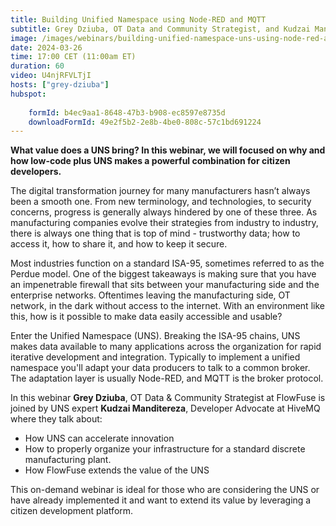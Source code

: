 ```yaml
---
title: Building Unified Namespace using Node-RED and MQTT
subtitle: Grey Dziuba, OT Data and Community Strategist, and Kudzai Manditereza, Developer Advocate at HiveMQ, discuss MQTT and Node-RED and how it pertains to the Unified Namespace, UNS.
image: /images/webinars/building-unified-namespace-uns-using-node-red-and-mqtt-webinar-2024-march.jpg
date: 2024-03-26
time: 17:00 CET (11:00am ET) 
duration: 60
video: U4njRFVLTjI
hosts: ["grey-dziuba"]
hubspot:
    
    formId: b4ec9aa1-8648-47b3-b908-ec8597e8735d
    downloadFormId: 49e2f5b2-2e8b-4be0-808c-57c1bd691224
---
```


**What value does a UNS bring?  In this webinar, we will focused on why and how low-code plus UNS makes a powerful combination for citizen developers.**

<!--more-->

The digital transformation journey for many manufacturers hasn’t always been a smooth one. From new terminology, and technologies, to security concerns, progress is generally always hindered by one of these three. As manufacturing companies evolve their strategies from industry to industry, there is always one thing that is top of mind - trustworthy data; how to access it, how to share it, and how to keep it secure.

Most industries function on a standard ISA-95, sometimes referred to as the Perdue model.  One of the biggest takeaways is making sure that you have an impenetrable firewall that sits between your manufacturing side and the enterprise networks.  Oftentimes leaving the manufacturing side, OT network, in the dark without access to the internet. With an environment like this, how is it possible to make data easily accessible and usable?

Enter the Unified Namespace (UNS).  Breaking the ISA-95 chains, UNS makes data available to many applications across the organization for rapid iterative development and integration. Typically to implement a unified namespace you'll adapt your data producers to talk to a common broker. The adaptation layer is usually Node-RED, and MQTT is the broker protocol.

In this webinar **Grey Dziuba**, OT Data & Community Strategist at FlowFuse is joined by UNS expert **Kudzai Manditereza**, Developer Advocate at HiveMQ where they talk about:

- How UNS can accelerate innovation 
- How to properly organize your infrastructure for a standard discrete manufacturing plant. 
- How FlowFuse extends the value of the UNS


This on-demand webinar is ideal for those who are considering the UNS or have already implemented it and want to extend its value by leveraging a citizen development platform. 



